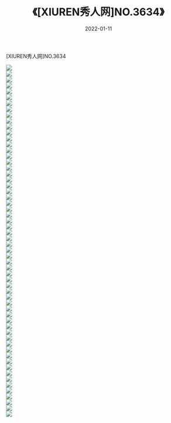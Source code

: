 ﻿---
layout: post
title:  《[XIUREN秀人网]NO.3634》
date:   2022-01-11
img: http://pic.660000.xyz/1:/秀人网/秀人网第04部分/[XIUREN秀人网]NO.3634/000.jpg
categories: [美女, 清纯, 唯美]
---

[XIUREN秀人网]NO.3634

 ![](http://pic.660000.xyz/1:/秀人网/秀人网第04部分/[XIUREN秀人网]NO.3634/001.jpg) <br>![](http://pic.660000.xyz/1:/秀人网/秀人网第04部分/[XIUREN秀人网]NO.3634/002.jpg) <br>![](http://pic.660000.xyz/1:/秀人网/秀人网第04部分/[XIUREN秀人网]NO.3634/003.jpg) <br>![](http://pic.660000.xyz/1:/秀人网/秀人网第04部分/[XIUREN秀人网]NO.3634/004.jpg) <br>![](http://pic.660000.xyz/1:/秀人网/秀人网第04部分/[XIUREN秀人网]NO.3634/005.jpg) <br>![](http://pic.660000.xyz/1:/秀人网/秀人网第04部分/[XIUREN秀人网]NO.3634/006.jpg) <br>![](http://pic.660000.xyz/1:/秀人网/秀人网第04部分/[XIUREN秀人网]NO.3634/007.jpg) <br>![](http://pic.660000.xyz/1:/秀人网/秀人网第04部分/[XIUREN秀人网]NO.3634/008.jpg) <br>![](http://pic.660000.xyz/1:/秀人网/秀人网第04部分/[XIUREN秀人网]NO.3634/009.jpg) <br>![](http://pic.660000.xyz/1:/秀人网/秀人网第04部分/[XIUREN秀人网]NO.3634/010.jpg) <br>![](http://pic.660000.xyz/1:/秀人网/秀人网第04部分/[XIUREN秀人网]NO.3634/011.jpg) <br>![](http://pic.660000.xyz/1:/秀人网/秀人网第04部分/[XIUREN秀人网]NO.3634/012.jpg) <br>![](http://pic.660000.xyz/1:/秀人网/秀人网第04部分/[XIUREN秀人网]NO.3634/013.jpg) <br>![](http://pic.660000.xyz/1:/秀人网/秀人网第04部分/[XIUREN秀人网]NO.3634/014.jpg) <br>![](http://pic.660000.xyz/1:/秀人网/秀人网第04部分/[XIUREN秀人网]NO.3634/015.jpg) <br>![](http://pic.660000.xyz/1:/秀人网/秀人网第04部分/[XIUREN秀人网]NO.3634/016.jpg) <br>![](http://pic.660000.xyz/1:/秀人网/秀人网第04部分/[XIUREN秀人网]NO.3634/017.jpg) <br>![](http://pic.660000.xyz/1:/秀人网/秀人网第04部分/[XIUREN秀人网]NO.3634/018.jpg) <br>![](http://pic.660000.xyz/1:/秀人网/秀人网第04部分/[XIUREN秀人网]NO.3634/019.jpg) <br>![](http://pic.660000.xyz/1:/秀人网/秀人网第04部分/[XIUREN秀人网]NO.3634/020.jpg) <br>![](http://pic.660000.xyz/1:/秀人网/秀人网第04部分/[XIUREN秀人网]NO.3634/021.jpg) <br>![](http://pic.660000.xyz/1:/秀人网/秀人网第04部分/[XIUREN秀人网]NO.3634/022.jpg) <br>![](http://pic.660000.xyz/1:/秀人网/秀人网第04部分/[XIUREN秀人网]NO.3634/023.jpg) <br>![](http://pic.660000.xyz/1:/秀人网/秀人网第04部分/[XIUREN秀人网]NO.3634/024.jpg) <br>![](http://pic.660000.xyz/1:/秀人网/秀人网第04部分/[XIUREN秀人网]NO.3634/025.jpg) <br>![](http://pic.660000.xyz/1:/秀人网/秀人网第04部分/[XIUREN秀人网]NO.3634/026.jpg) <br>![](http://pic.660000.xyz/1:/秀人网/秀人网第04部分/[XIUREN秀人网]NO.3634/027.jpg) <br>![](http://pic.660000.xyz/1:/秀人网/秀人网第04部分/[XIUREN秀人网]NO.3634/028.jpg) <br>![](http://pic.660000.xyz/1:/秀人网/秀人网第04部分/[XIUREN秀人网]NO.3634/029.jpg) <br>![](http://pic.660000.xyz/1:/秀人网/秀人网第04部分/[XIUREN秀人网]NO.3634/030.jpg) <br>![](http://pic.660000.xyz/1:/秀人网/秀人网第04部分/[XIUREN秀人网]NO.3634/031.jpg) <br>![](http://pic.660000.xyz/1:/秀人网/秀人网第04部分/[XIUREN秀人网]NO.3634/032.jpg) <br>![](http://pic.660000.xyz/1:/秀人网/秀人网第04部分/[XIUREN秀人网]NO.3634/033.jpg) <br>![](http://pic.660000.xyz/1:/秀人网/秀人网第04部分/[XIUREN秀人网]NO.3634/034.jpg) <br>![](http://pic.660000.xyz/1:/秀人网/秀人网第04部分/[XIUREN秀人网]NO.3634/035.jpg) <br>![](http://pic.660000.xyz/1:/秀人网/秀人网第04部分/[XIUREN秀人网]NO.3634/036.jpg) <br>![](http://pic.660000.xyz/1:/秀人网/秀人网第04部分/[XIUREN秀人网]NO.3634/037.jpg) <br>![](http://pic.660000.xyz/1:/秀人网/秀人网第04部分/[XIUREN秀人网]NO.3634/038.jpg) <br>![](http://pic.660000.xyz/1:/秀人网/秀人网第04部分/[XIUREN秀人网]NO.3634/039.jpg) <br>![](http://pic.660000.xyz/1:/秀人网/秀人网第04部分/[XIUREN秀人网]NO.3634/040.jpg) <br>![](http://pic.660000.xyz/1:/秀人网/秀人网第04部分/[XIUREN秀人网]NO.3634/041.jpg) <br>![](http://pic.660000.xyz/1:/秀人网/秀人网第04部分/[XIUREN秀人网]NO.3634/042.jpg) <br>![](http://pic.660000.xyz/1:/秀人网/秀人网第04部分/[XIUREN秀人网]NO.3634/043.jpg) <br>![](http://pic.660000.xyz/1:/秀人网/秀人网第04部分/[XIUREN秀人网]NO.3634/044.jpg) <br>![](http://pic.660000.xyz/1:/秀人网/秀人网第04部分/[XIUREN秀人网]NO.3634/045.jpg) <br>![](http://pic.660000.xyz/1:/秀人网/秀人网第04部分/[XIUREN秀人网]NO.3634/046.jpg) <br>![](http://pic.660000.xyz/1:/秀人网/秀人网第04部分/[XIUREN秀人网]NO.3634/047.jpg) <br>![](http://pic.660000.xyz/1:/秀人网/秀人网第04部分/[XIUREN秀人网]NO.3634/048.jpg) <br>![](http://pic.660000.xyz/1:/秀人网/秀人网第04部分/[XIUREN秀人网]NO.3634/049.jpg) <br>![](http://pic.660000.xyz/1:/秀人网/秀人网第04部分/[XIUREN秀人网]NO.3634/050.jpg) <br>![](http://pic.660000.xyz/1:/秀人网/秀人网第04部分/[XIUREN秀人网]NO.3634/051.jpg) <br>![](http://pic.660000.xyz/1:/秀人网/秀人网第04部分/[XIUREN秀人网]NO.3634/052.jpg) <br>![](http://pic.660000.xyz/1:/秀人网/秀人网第04部分/[XIUREN秀人网]NO.3634/053.jpg) <br>![](http://pic.660000.xyz/1:/秀人网/秀人网第04部分/[XIUREN秀人网]NO.3634/054.jpg) <br>![](http://pic.660000.xyz/1:/秀人网/秀人网第04部分/[XIUREN秀人网]NO.3634/055.jpg) <br>![](http://pic.660000.xyz/1:/秀人网/秀人网第04部分/[XIUREN秀人网]NO.3634/056.jpg) <br>![](http://pic.660000.xyz/1:/秀人网/秀人网第04部分/[XIUREN秀人网]NO.3634/057.jpg) <br>![](http://pic.660000.xyz/1:/秀人网/秀人网第04部分/[XIUREN秀人网]NO.3634/058.jpg) <br>![](http://pic.660000.xyz/1:/秀人网/秀人网第04部分/[XIUREN秀人网]NO.3634/059.jpg) <br>![](http://pic.660000.xyz/1:/秀人网/秀人网第04部分/[XIUREN秀人网]NO.3634/060.jpg) <br>